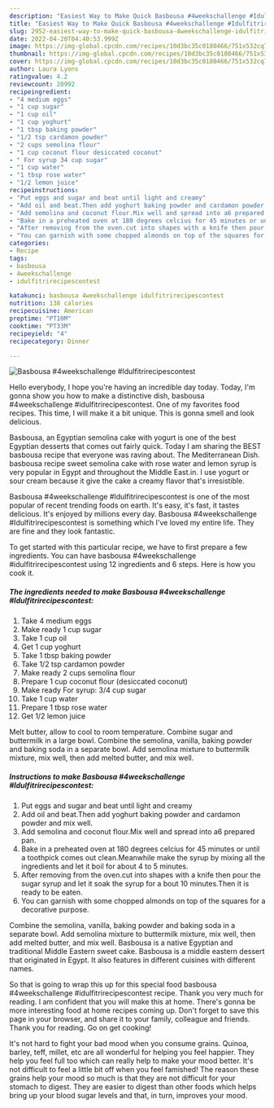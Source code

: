 ```yaml
---
description: "Easiest Way to Make Quick Basbousa #4weekschallenge #Idulfitrirecipescontest"
title: "Easiest Way to Make Quick Basbousa #4weekschallenge #Idulfitrirecipescontest"
slug: 2952-easiest-way-to-make-quick-basbousa-4weekschallenge-idulfitrirecipescontest
date: 2022-04-20T04:40:53.999Z
image: https://img-global.cpcdn.com/recipes/10d3bc35c0180466/751x532cq70/basbousa-4weekschallenge-idulfitrirecipescontest-recipe-main-photo.jpg
thumbnail: https://img-global.cpcdn.com/recipes/10d3bc35c0180466/751x532cq70/basbousa-4weekschallenge-idulfitrirecipescontest-recipe-main-photo.jpg
cover: https://img-global.cpcdn.com/recipes/10d3bc35c0180466/751x532cq70/basbousa-4weekschallenge-idulfitrirecipescontest-recipe-main-photo.jpg
author: Laura Lyons
ratingvalue: 4.2
reviewcount: 20992
recipeingredient:
- "4 medium eggs"
- "1 cup sugar"
- "1 cup oil"
- "1 cup yoghurt"
- "1 tbsp baking powder"
- "1/2 tsp cardamon powder"
- "2 cups semolina flour"
- "1 cup coconut flour desiccated coconut"
- " For syrup 34 cup sugar"
- "1 cup water"
- "1 tbsp rose water"
- "1/2 lemon juice"
recipeinstructions:
- "Put eggs and sugar and beat until light and creamy"
- "Add oil and beat.Then add yoghurt baking powder and cardamon powder and mix well."
- "Add semolina and coconut flour.Mix well and spread into a6 prepared pan."
- "Bake in a preheated oven at 180 degrees celcius for 45 minutes or until a toothpick comes out clean.Meanwhile make the syrup by mixing all the ingredients and let it boil for about 4 to 5 minutes."
- "After removing from the oven.cut into shapes with a knife then pour the sugar syrup and let it soak the syrup for a bout 10 minutes.Then it is ready to be eaten."
- "You can garnish with some chopped almonds on top of the squares for a decorative purpose."
categories:
- Recipe
tags:
- basbousa
- 4weekschallenge
- idulfitrirecipescontest

katakunci: basbousa 4weekschallenge idulfitrirecipescontest 
nutrition: 138 calories
recipecuisine: American
preptime: "PT10M"
cooktime: "PT33M"
recipeyield: "4"
recipecategory: Dinner

---
```



![Basbousa #4weekschallenge #Idulfitrirecipescontest](https://img-global.cpcdn.com/recipes/10d3bc35c0180466/751x532cq70/basbousa-4weekschallenge-idulfitrirecipescontest-recipe-main-photo.jpg)

Hello everybody, I hope you're having an incredible day today. Today, I'm gonna show you how to make a distinctive dish, basbousa #4weekschallenge #idulfitrirecipescontest. One of my favorites food recipes. This time, I will make it a bit unique. This is gonna smell and look delicious.

Basbousa, an Egyptian semolina cake with yogurt is one of the best Egyptian desserts that comes out fairly quick. Today I am sharing the BEST basbousa recipe that everyone was raving about. The Mediterranean Dish. basbousa recipe sweet semolina cake with rose water and lemon syrup is very popular in Egypt and throughout the Middle East.in. I use yogurt or sour cream because it give the cake a creamy flavor that&#39;s irresistible.

Basbousa #4weekschallenge #Idulfitrirecipescontest is one of the most popular of recent trending foods on earth. It's easy, it's fast, it tastes delicious. It's enjoyed by millions every day. Basbousa #4weekschallenge #Idulfitrirecipescontest is something which I've loved my entire life. They are fine and they look fantastic.


To get started with this particular recipe, we have to first prepare a few ingredients. You can have basbousa #4weekschallenge #idulfitrirecipescontest using 12 ingredients and 6 steps. Here is how you cook it.

<!--inarticleads1-->

##### The ingredients needed to make Basbousa #4weekschallenge #Idulfitrirecipescontest:

1. Take 4 medium eggs
1. Make ready 1 cup sugar
1. Take 1 cup oil
1. Get 1 cup yoghurt
1. Take 1 tbsp baking powder
1. Take 1/2 tsp cardamon powder
1. Make ready 2 cups semolina flour
1. Prepare 1 cup coconut flour (desiccated coconut)
1. Make ready  For syrup: 3/4 cup sugar
1. Take 1 cup water
1. Prepare 1 tbsp rose water
1. Get 1/2 lemon juice


Melt butter, allow to cool to room temperature. Combine sugar and buttermilk in a large bowl. Combine the semolina, vanilla, baking powder and baking soda in a separate bowl. Add semolina mixture to buttermilk mixture, mix well, then add melted butter, and mix well. 

<!--inarticleads2-->

##### Instructions to make Basbousa #4weekschallenge #Idulfitrirecipescontest:

1. Put eggs and sugar and beat until light and creamy
1. Add oil and beat.Then add yoghurt baking powder and cardamon powder and mix well.
1. Add semolina and coconut flour.Mix well and spread into a6 prepared pan.
1. Bake in a preheated oven at 180 degrees celcius for 45 minutes or until a toothpick comes out clean.Meanwhile make the syrup by mixing all the ingredients and let it boil for about 4 to 5 minutes.
1. After removing from the oven.cut into shapes with a knife then pour the sugar syrup and let it soak the syrup for a bout 10 minutes.Then it is ready to be eaten.
1. You can garnish with some chopped almonds on top of the squares for a decorative purpose.


Combine the semolina, vanilla, baking powder and baking soda in a separate bowl. Add semolina mixture to buttermilk mixture, mix well, then add melted butter, and mix well. Basbousa is a native Egyptian and traditional Middle Eastern sweet cake. Basbousa is a middle eastern dessert that originated in Egypt. It also features in different cuisines with different names. 

So that is going to wrap this up for this special food basbousa #4weekschallenge #idulfitrirecipescontest recipe. Thank you very much for reading. I am confident that you will make this at home. There's gonna be more interesting food at home recipes coming up. Don't forget to save this page in your browser, and share it to your family, colleague and friends. Thank you for reading. Go on get cooking!

It's not hard to fight your bad mood when you consume grains. Quinoa, barley, teff, millet, etc are all wonderful for helping you feel happier. They help you feel full too which can really help to make your mood better. It's not difficult to feel a little bit off when you feel famished! The reason these grains help your mood so much is that they are not difficult for your stomach to digest. They are easier to digest than other foods which helps bring up your blood sugar levels and that, in turn, improves your mood.

